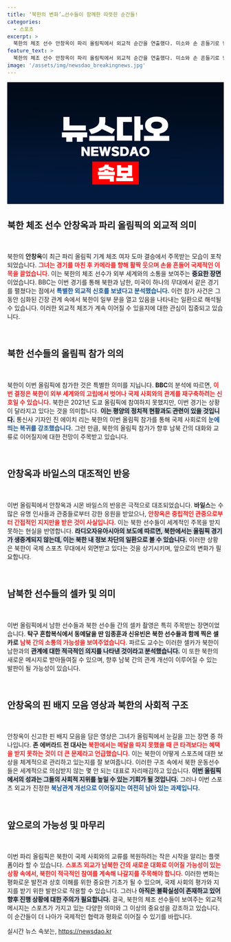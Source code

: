 ```yaml
---
title: ‘북한의 변화’…선수들이 함께한 따뜻한 순간들!
categories:
  - 스포츠
excerpt: >
  북한의 체조 선수 안창옥이 파리 올림픽에서 외교적 순간을 연출했다. 미소와 손 흔들기로 남한, 미국 선수들과의 친밀한 교류를 선보이며 희망의 신호탄을 쐈다. 북한의 국제 사회 복귀는 과연 진정한 변화의 시작일까?
feature_text: >
  북한의 체조 선수 안창옥이 파리 올림픽에서 외교적 순간을 연출했다. 미소와 손 흔들기로 남한, 미국 선수들과의 친밀한 교류를 선보이며 희망의 신호탄을 쐈다. 북한의 국제 사회 복귀는 과연 진정한 변화의 시작일까?
image: '/assets/img/newsdao_breakingnews.jpg'
---
```


<p><img src="/assets/img/newsdao_breakingnews.jpg" alt="bookingtag 속보" /></p>

<h2 data-ke-size="size26">북한 체조 선수 안창옥과 파리 올림픽의 외교적 의미</h2>

<p data-ke-size="size16">&nbsp;</p>

<p>북한의 <b>안창옥</b>이 최근 파리 올림픽 기계 체조 여자 도마 결승에서 주목받는 모습이 포착되었습니다. <b><span style="color: #ee2323;">그녀는 경기를 마친 후 카메라를 향해 활짝 웃으며 손을 흔들어 국제적인 이목을 끌었습니다.</span></b> 이는 북한의 체조 선수가 외부 세계와의 소통을 보여주는 <b><span style="background-color: #21538527;">중요한 장면</span></b>이었습니다. BBC는 이번 경기를 통해 북한과 남한, 미국이 하나의 무대에서 같은 경기를 펼쳤다는 점에서 <b><span style="color: #1a5490;">특별한 외교적 신호를 보냈다고 분석했습니다.</span></b> 이런 참가 사건은 그동안 심화된 긴장 관계 속에서 북한이 일부 문을 열고 있음을 나타내는 일환으로 해석될 수 있습니다. 이러한 외교적 체조가 계속 이어질 수 있을지에 대한 관심이 집중되고 있습니다.</p></p>

<p data-ke-size="size16">&nbsp;</p>

<h2 data-ke-size="size26">북한 선수들의 올림픽 참가 의의</h2>

<p data-ke-size="size16">&nbsp;</p>

<p>북한이 이번 올림픽에 참가한 것은 특별한 의미를 지닙니다. <b>BBC</b>의 분석에 따르면, <b><span style="color: #ee2323;">이번 결정은 북한이 외부 세계와의 고립에서 벗어나 국제 사회와의 관계를 재구축하려는 신호일 수 있습니다.</span></b> 북한은 2021년 도쿄 올림픽에 참여하지 못했지만, 이번 경기는 상황이 달라지고 있다는 것을 의미합니다. <b><span style="background-color: #21538527;">이는 평양의 정치적 현황과도 관련이 있을 것입니다.</span></b> 통신사 기자인 진 에이치 리는 북한의 이번 올림픽 참가를 통해 국제 사회로의 <b><span style="color: #1a5490;">눈에 띄는 복귀를 강조했습니다.</span></b> 그런 만큼, 북한의 올림픽 참가가 향후 남북 간의 대화와 교류로 이어질지에 대한 전망이 주목받고 있습니다.</p></p>

<p data-ke-size="size16">&nbsp;</p>

<h2 data-ke-size="size26">안창옥과 바일스의 대조적인 반응</h2>

<p data-ke-size="size16">&nbsp;</p>

<p>이번 올림픽에서 안창옥과 시몬 바일스의 반응은 극적으로 대조되었습니다. <b>바일스</b>는 수많은 유명 인사들과 관중들로부터 강한 응원을 받았으나, <b><span style="color: #ee2323;">안창옥은 중립적인 관중으로부터 간접적인 지지만을 받은 것이 사실입니다.</span></b> 이는 북한 선수들이 세계적인 주목을 받지 못하는 현실을 반영합니다. <b><span style="background-color: #21538527;">라디오자유아시아의 보도에 따르면, 북한에서는 올림픽 경기가 생중계되지 않는데, 이는 북한 내 정보 차단의 일환으로 볼 수 있습니다.</span></b> 이러한 상황은 북한이 국제 스포츠 무대에서 외면받고 있다는 것을 상기시키며, 앞으로의 변화가 필요합니다.</p></p>

<p data-ke-size="size16">&nbsp;</p>

<h2 data-ke-size="size26">남북한 선수들의 셀카 및 의미</h2>

<p data-ke-size="size16">&nbsp;</p>

<p>이번 올림픽에서 남한 선수들과 북한 선수들 간의 셀카 촬영은 특히 주목받는 장면이었습니다. <b>탁구 혼합복식에서 동메달을 딴 임종훈과 신유빈은 북한 선수들과 함께 찍은 셀카로</b> <b><span style="color: #ee2323;">남북 간의 소통의 가능성을 보여주었습니다.</span></b> 파르도 교수는 이러한 셀카가 북한이 남한과의 <b><span style="background-color: #21538527;">관계에 대한 적극적인 의지를 나타낸 것이라고 분석했습니다.</span></b> 이 또한 북한의 새로운 메시지로 받아들여질 수 있으며, 향후 남북 간의 관계 개선이 이루어질 수 있는 발판이 될 가능성이 있습니다.</p></p>

<p data-ke-size="size16">&nbsp;</p>

<h2 data-ke-size="size26">안창옥의 핀 배지 모음 영상과 북한의 사회적 구조</h2>

<p data-ke-size="size16">&nbsp;</p>

<p>안창옥이 신고한 핀 배지 모음을 담은 영상은 그녀가 올림픽에서 눈길을 끄는 장면 중 하나입니다. <b>존 에버라드 전 대사는 </b><b><span style="color: #ee2323;">북한에서는 메달을 따지 못했을 때 큰 타격보다는 혜택을 받지 못하는 것이 더 큰 문제라고 언급했습니다.</span></b> 이는 북한이 어떻게 스포츠에 대한 보상을 체계적으로 관리하고 있는지를 잘 보여줍니다. 이러한 구조 속에서 북한 운동선수들은 세계적으로 의심받지 않는 몇 안 되는 대표로 자리매김하고 있습니다. <b><span style="background-color: #21538527;">이번 올림픽에서의 성과는 그들의 사회적 지위를 높일 수 있는 기회가 될 것입니다.</span></b> 그러나 이번 스포츠 외교가 진정한 <b><span style="color: #1a5490;">북남관계 개선으로 이어질지는 여전히 남아 있는 과제입니다.</span></b></p></p>

<p data-ke-size="size16">&nbsp;</p>

<h2 data-ke-size="size26">앞으로의 가능성 및 마무리</h2>

<p data-ke-size="size16">&nbsp;</p>

<p>이번 파리 올림픽은 북한이 국제 사회와의 교류를 복원하려는 작은 시작을 알리는 플랫폼이라 할 수 있습니다. <b><span style="color: #ee2323;">스포츠 외교가 남북한 간의 새로운 대화로 이어질 가능성이 있는 상황 속에서, 북한이 적극적인 참여를 계속해 나갈지를 주목해야 합니다.</span></b> 이러한 변화는 평화로운 발전과 상호 이해를 위한 중요한 기초가 될 수 있으며, 국제 사회의 평가와 지지를 받기 위한 발판으로 작용할 수 있습니다. 그러나 <b><span style="background-color: #21538527;">아직은 불확실성이 존재하고 있어 향후 진행 상황에 대한 주의가 필요합니다.</span></b> 결국, 북한의 체조 선수들이 보여주는 외교적 메시지는 스포츠가 가지고 있는 다양한 의미와 그 이상의 중요성을 강조하고 있습니다. 이 순간들이 더 나아가 국제적인 협력과 평화로 이어질 수 있기를 바랍니다.</p>
실시간 뉴스 속보는, <a href="https://newsdao.kr" rel="dofollow">https://newsdao.kr</a>


